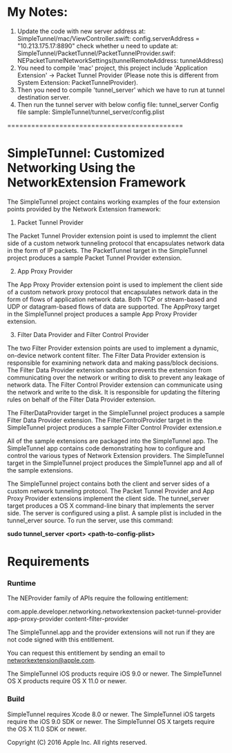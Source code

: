 # My Notes:

1) Update the code with new server address at: 
	SimpleTunnel/mac/ViewController.swift:
		config.serverAddress = "10.213.175.17:8890"
	check whether u need to update at:
		SimpleTunnel/PacketTunnel/PacketTunnelProvider.swif: NEPacketTunnelNetworkSettings(tunnelRemoteAddress: tunnelAddress)
2) You need to compile 'mac' project, this project include 'Application Extension' -> Packet Tunnel Provider (Please note this is different from System Extension: PacketTunnelProvider). 
3) Then you need to compile 'tunnel_server' which we have to run at tunnel destination server. 
4) Then run the tunnel server with below config file:
	tunnel_server <port> <config-file>
	Config file sample: SimpleTunnel/tunnel_server/config.plist
	
============================================

# SimpleTunnel: Customized Networking Using the NetworkExtension Framework

The SimpleTunnel project contains working examples of the four extension points provided by the Network Extension framework:

1. Packet Tunnel Provider

The Packet Tunnel Provider extension point is used to implemnt the client side of a custom network tunneling protocol that encapsulates network data in the form of IP packets. The PacketTunnel target in the SimpleTunnel project produces a sample Packet Tunnel Provider extension.

2. App Proxy Provider

The App Proxy Provider extension point is used to implement the client side of a custom network proxy protocol that encapsulates network data in the form of flows of application network data. Both TCP or stream-based and UDP or datagram-based flows of data are supported. The AppProxy target in the SimpleTunnel project produces a sample App Proxy Provider extension.

3. Filter Data Provider and Filter Control Provider

The two Filter Provider extension points are used to implement a dynamic, on-device network content filter. The Filter Data Provider extension is responsible for examining network data and making pass/block decisions. The Filter Data Provider extension sandbox prevents the extension from communicating over the network or writing to disk to prevent any leakage of network data. The Filter Control Provider extension can communicate using the network and write to the disk. It is responsible for updating the filtering rules on behalf of the Filter Data Provider extension.

The FilterDataProvider target in the SimpleTunnel project produces a sample Filter Data Provider extension. The FilterControlProvider target in the SimpleTunnel project produces a sample Filter Control Provider extension.e

All of the sample extensions are packaged into the SimpleTunnel app. The SimpleTunnel app contains code demonstrating how to configure and control the various types of Network Extension providers. The SimpleTunnel target in the SimpleTunnel project produces the SimpleTunnel app and all of the sample extensions.

The SimpleTunnel project contains both the client and server sides of a custom network tunneling protocol. The Packet Tunnel Provider and App Proxy Provider extensions implement the client side. The tunnel_server target produces a OS X command-line binary that implements the server side. The server is configured using a plist. A sample plist is included in the tunnel_erver source. To run the server, use this command:

**sudo tunnel_server \<port\> \<path-to-config-plist\>**
	
	

# Requirements

### Runtime

The NEProvider family of APIs require the following entitlement:

<key>com.apple.developer.networking.networkextension</key>
<array>
	<string>packet-tunnel-provider</string>
	<string>app-proxy-provider</string>
	<string>content-filter-provider</string>
</array>
</plist>

The SimpleTunnel.app and the provider extensions will not run if they are not code signed with this entitlement.

You can request this entitlement by sending an email to networkextension@apple.com.

The SimpleTunnel iOS products require iOS 9.0 or newer.
The SimpleTunnel OS X products require OS X 11.0 or newer.

### Build

SimpleTunnel requires Xcode 8.0 or newer.
The SimpleTunnel iOS targets require the iOS 9.0 SDK or newer.
The SimpleTunnel OS X targets require the OS X 11.0 SDK or newer.

Copyright (C) 2016 Apple Inc. All rights reserved.
